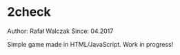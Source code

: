 ﻿# 2check
Author: Rafał Walczak
Since: 04.2017

Simple game made in HTML/JavaScript. Work in progress!
